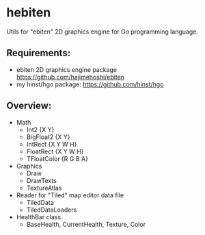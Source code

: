 # hebiten

Utils for "ebiten" 2D graphics engine for Go programming language.

## Requirements:
* ebiten 2D graphics engine package https://github.com/hajimehoshi/ebiten
* my hinst/hgo package: https://github.com/hinst/hgo

## Overview:
* Math
    * Int2 {X Y}
    * BigFloat2 {X Y}
    * IntRect {X Y W H}
    * FloatRect {X Y W H}
    * TFloatColor {R G B A}
* Graphics
    * Draw
    * DrawTexts
    * TextureAtlas
* Reader for "Tiled" map editor data file
    * TiledData
    * TiledDataLoaders
* HealthBar class
    * BaseHealth, CurrentHealth, Texture, Color
